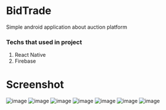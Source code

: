 # BidTrade
Simple android application about auction platform

### Techs that used in project
1. React Native
2. Firebase

# Screenshot
![image](https://github.com/ardhiqii/BidTrade/assets/79738424/04ba389e-0805-4fd5-9f1d-612f72e939c0)
![image](https://github.com/ardhiqii/BidTrade/assets/79738424/6795905b-58c7-40cd-a685-c34171ce2dbf)
![image](https://github.com/ardhiqii/BidTrade/assets/79738424/68c66220-c304-458d-b885-b49a1f0622f1)
![image](https://github.com/ardhiqii/BidTrade/assets/79738424/9de6c2e5-2135-4ef3-aeec-a51d9f2b5e8f)
![image](https://github.com/ardhiqii/BidTrade/assets/79738424/d367f3f0-0ac1-4d23-b13b-f09774e65840)
![image](https://github.com/ardhiqii/BidTrade/assets/79738424/d4ab2f67-fe6d-4a06-a745-112562034191)
![image](https://github.com/ardhiqii/BidTrade/assets/79738424/4335652a-bc84-4fed-9cbf-9af2bed90d5d)

